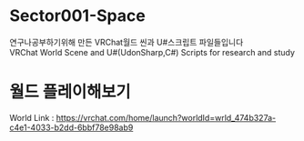 # Sector001-Space

연구나공부하기위해 만든 VRChat월드 씬과 U#스크립트 파일들입니다  
VRChat World Scene and U#(UdonSharp,C#) Scripts for research and study

# 월드 플레이해보기
World Link : https://vrchat.com/home/launch?worldId=wrld_474b327a-c4e1-4033-b2dd-6bbf78e98ab9
